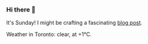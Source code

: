 ### Hi there :wave:

It's Sunday! I might be crafting a fascinating [blog post](https://benjaminwuethrich.dev).

Weather in Toronto: clear, at +1°C.
